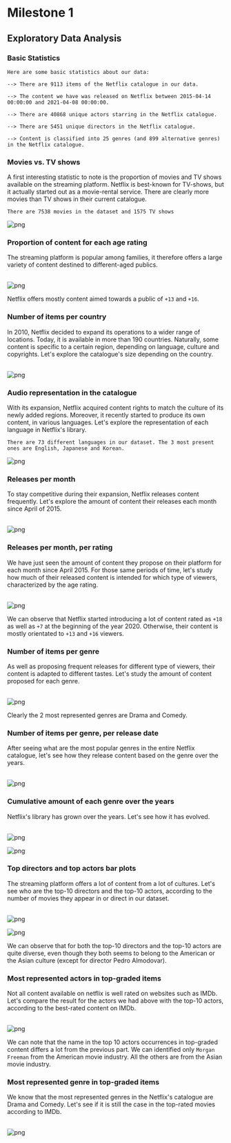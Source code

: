 # Milestone 1
## Exploratory Data Analysis



### Basic Statistics

    Here are some basic statistics about our data:
    
    --> There are 9113 items of the Netflix catalogue in our data.
    
    --> The content we have was released on Netflix between 2015-04-14 00:00:00 and 2021-04-08 00:00:00.
    
    --> There are 40868 unique actors starring in the Netflix catalogue.
    
    --> There are 5451 unique directors in the Netflix catalogue.
    
    --> Content is classified into 25 genres (and 899 alternative genres) in the Netflix catalogue.



### Movies vs. TV shows 

A first interesting statistic to note is the proportion of movies and TV shows available on the streaming platform. Netflix is best-known for TV-shows, but it actually started out as a movie-rental service. There are clearly more movies than TV shows in their current catalogue.

    There are 7538 movies in the dataset and 1575 TV shows




![png](eda_files/eda_9_1.png)
    


### Proportion of content for each age rating

The streaming platform is popular among families, it therefore offers a large variety of content destined to different-aged publics. 


​    
![png](eda_files/eda_11_0.png)
​    


Netflix offers mostly content aimed towards a public of `+13` and `+16`.

### Number of items per country

In 2010, Netflix decided to expand its operations to a wider range of locations. Today, it is available in more than 190 countries. Naturally, some content is specific to a certain region, depending on language, culture and copyrights. Let's explore the catalogue's size depending on the country.


​    
![png](eda_files/eda_14_0.png)
​    


### Audio representation in the catalogue

With its expansion, Netflix acquired content rights to match the culture of its newly added regions. Moreover, it recently started to produce its own content, in various languages. Let's explore the representation of each language in Netflix's library.

    There are 73 different languages in our dataset. The 3 most present ones are English, Japanese and Korean.




![png](eda_files/eda_16_1.png)
    


### Releases per month

To stay competitive during their expansion, Netflix releases content frequently. Let's explore the amount of content their releases each month since April of 2015.


​    
![png](eda_files/eda_18_0.png)
​    


### Releases per month, per rating

We have just seen the amount of content they propose on their platform for each month since April 2015. For those same periods of time, let's study how much of their released content is intended for which type of viewers, characterized by the age rating.


​    
![png](eda_files/eda_20_0.png)
​    


We can observe that Netflix started introducing a lot of content rated as `+18` as well as `+7` at the beginning of the year 2020. Otherwise, their content is mostly orientated to `+13` and `+16` viewers.

### Number of items per genre

As well as proposing frequent releases for different type of viewers, their content is adapted to different tastes. Let's study the amount of content proposed for each genre.


​    
![png](eda_files/eda_23_0.png)
​    


Clearly the 2 most represented genres are Drama and Comedy.

### Number of items per genre, per release date

After seeing what are the most popular genres in the entire Netflix catalogue, let's see how they release content based on the genre over the years.


​    
![png](eda_files/eda_27_0.png)
​    


### Cumulative amount of each genre over the years

Netflix's library has grown over the years. Let's see how it has evolved.


​    
![png](eda_files/eda_31_0.png)
​    




![png](eda_files/eda_32_0.png)
    


### Top directors and top actors bar plots

The streaming platform offers a lot of content from a lot of cultures. Let's see who are the top-10 directors and the top-10 actors, according to the number of movies they appear in or direct in our dataset.


​    
![png](eda_files/eda_34_0.png)
​    




![png](eda_files/eda_34_1.png)
    


We can observe that for both the top-10 directors and the top-10 actors are quite diverse, even though they both seems to belong to the American or the Asian culture (except for director Pedro Almodovar).

### Most represented actors in top-graded items

Not all content available on netflix is well rated on websites such as IMDb. Let's compare the result for the actors we had above with the top-10 actors, according to the best-rated content on IMDb.


​    
![png](eda_files/eda_37_0.png)
​    


We can note that the name in the top 10 actors occurrences in top-graded content differs a lot from the previous part. We can identified only `Morgan Freeman` from the American movie industry. All the others are from the Asian movie industry.

### Most represented genre in top-graded items

We know that the most represented genres in the Netflix's catalogue are Drama and Comedy. Let's see if it is still the case in the top-rated movies according to IMDb.


​    
![png](eda_files/eda_40_0.png)
​    

